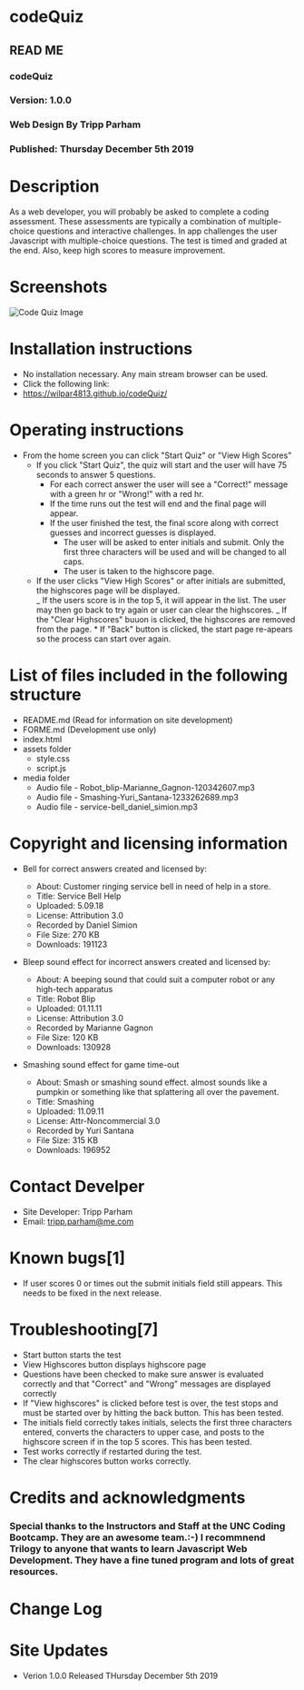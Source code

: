 # codeQuiz

## READ ME

### codeQuiz

### Version: 1.0.0

### Web Design By Tripp Parham

### Published: Thursday December 5th 2019

# Description

As a web developer, you will probably be asked to complete a coding assessment. These assessments are typically a combination of multiple-choice questions and interactive challenges. In app challenges the user Javascript with multiple-choice questions. The test is timed and graded at the end. Also, keep high scores to measure improvement.

# Screenshots

![Code Quiz Image](./codeQuiz2.png)

# Installation instructions

-   No installation necessary. Any main stream browser can be used.
-   Click the following link:
-   https://wilpar4813.github.io/codeQuiz/

# Operating instructions

-   From the home screen you can click "Start Quiz" or "View High Scores"
    -   If you click "Start Quiz", the quiz will start and the user will have 75 seconds to answer 5 questions.
        -   For each correct answer the user will see a "Correct!" message with a green hr or "Wrong!" with a red hr.
        -   If the time runs out the test will end and the final page will appear.
        -   If the user finished the test, the final score along with correct guesses and incorrect guesses is displayed.
            -   The user will be asked to enter initials and submit. Only the first three characters will be used and will be changed to all caps.
            -   The user is taken to the highscore page.
    -   If the user clicks "View High Scores" or after initials are submitted, the highscores page will be displayed.  
         _ If the users score is in the top 5, it will appear in the list. The user may then go back to try again or user can clear the highscores.
        _ If the "Clear Highscores" buuon is clicked, the highscores are removed from the page. \* If "Back" button is clicked, the start page re-apears so the process can start over again.

# List of files included in the following structure

-   README.md (Read for information on site development)
-   FORME.md (Development use only)
-   index.html
-   assets folder
    -   style.css
    -   script.js
-   media folder
    -   Audio file - Robot_blip-Marianne_Gagnon-120342607.mp3
    -   Audio file - Smashing-Yuri_Santana-1233262689.mp3
    -   Audio file - service-bell_daniel_simion.mp3

# Copyright and licensing information

-   Bell for correct answers created and licensed by:

    -   About: Customer ringing service bell in need of help in a store.
    -   Title: Service Bell Help
    -   Uploaded: 5.09.18
    -   License: Attribution 3.0
    -   Recorded by Daniel Simion
    -   File Size: 270 KB
    -   Downloads: 191123

-   Bleep sound effect for incorrect answers created and licensed by:

    -   About: A beeping sound that could suit a computer robot or any high-tech apparatus
    -   Title: Robot Blip
    -   Uploaded: 01.11.11
    -   License: Attribution 3.0
    -   Recorded by Marianne Gagnon
    -   File Size: 120 KB
    -   Downloads: 130928

-   Smashing sound effect for game time-out
    -   About: Smash or smashing sound effect. almost sounds like a pumpkin or something like that splattering all over the pavement.
    -   Title: Smashing
    -   Uploaded: 11.09.11
    -   License: Attr-Noncommercial 3.0
    -   Recorded by Yuri Santana
    -   File Size: 315 KB
    -   Downloads: 196952

# Contact Develper

-   Site Developer: Tripp Parham
-   Email: tripp.parham@me.com

# Known bugs[1]

-   If user scores 0 or times out the submit initials field still appears. This needs to be fixed in the next release.

# Troubleshooting[7]

-   Start button starts the test
-   View Highscores button displays highscore page
-   Questions have been checked to make sure answer is evaluated correctly and that "Correct" and "Wrong" messages are displayed correctly
-   If "View highscores" is clicked before test is over, the test stops and must be started over by hitting the back button. This has been tested.
-   The initials field correctly takes initials, selects the first three characters entered, converts the characters to upper case, and posts to the highscore screen if in the top 5 scores. This has been tested.
-   Test works correctly if restarted during the test.
-   The clear highscores button works correctly.

# Credits and acknowledgments

### Special thanks to the Instructors and Staff at the UNC Coding Bootcamp. They are an awesome team.:-) I recommnend Trilogy to anyone that wants to learn Javascript Web Development. They have a fine tuned program and lots of great resources.

# Change Log

# Site Updates

-   Verion 1.0.0 Released THursday December 5th 2019

